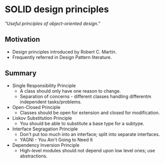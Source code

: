 # SOLID design principles

*"Useful principles of object-oriented design."*

## Motivation

- Design principles introduced by Robert C. Martin.
- Frequently referred in Design Pattern literature.

## Summary

- Single Responsibility Principle
  - A class should only have one reason to change.
  - Separation of concerns - different classes handling differentm independent tasks/problems.
- Open-Closed Principle
  - Classes should be open for extension and closed for modification.
- Liskov Substitution Principle
  - You should be able to substitute a base type for a subtype.
- Interface Segragation Principle
  - Don't put too much into an interface; split into separate interfaces.
  - YAGNI - You Ain't Going to Need It
- Dependency Inversion Principle
  - High-level modules should not depend upon low level ones; use abstractions.